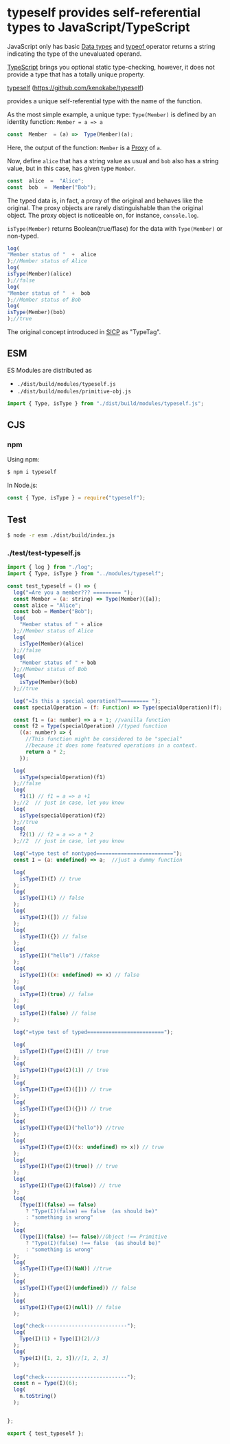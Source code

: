 
# typeself provides self-referential types to JavaScript/TypeScript

JavaScript only has basic [Data types](https://developer.mozilla.org/en-US/docs/Web/JavaScript/Guide/Grammar_and_types#Data_structures_and_types) and [typeof ](https://developer.mozilla.org/en-US/docs/Web/JavaScript/Reference/Operators/typeof)operator returns a string indicating the type of the unevaluated operand.

[TypeScript](http://www.typescriptlang.org/) brings you optional static type-checking, however, it does not provide a type that has a totally unique property.

[typeself](https://www.npmjs.com/package/typeself) (https://github.com/kenokabe/typeself)

provides a unique self-referential type with the name of the function.

As the most simple example, a unique type: `Type(Member)` is defined by an identity function: `Member = a => a`

```js
const  Member  = (a) =>  Type(Member)(a);
```

Here, the output of the function: `Member` is a [Proxy](https://developer.mozilla.org/en-US/docs/Web/JavaScript/Reference/Global_Objects/Proxy)  of `a`.

Now, define `alice` that has a string value as usual and `bob` also has a string value, but in this case, has given type `Member`.

```js
const  alice  =  "Alice";
const  bob  =  Member("Bob");
```
The typed data is, in fact, a proxy of the original and behaves like the original. The proxy objects are rarely distinguishable than the original object. The proxy object is noticeable on, for instance, `console.log`.

`isType(Member)` returns Boolean(true/flase) for the data with `Type(Member)`
 or non-typed.
 
```js
log(
"Member status of "  +  alice
);//Member status of Alice
log(
isType(Member)(alice)
);//false
log(
"Member status of "  +  bob
);//Member status of Bob
log(
isType(Member)(bob)
);//true
```

The original concept introduced in [SICP](http://mitpress.mit.edu/sites/default/files/sicp/index.html) as "TypeTag".
 
 ## ESM

ES Modules are distributed as

- `./dist/build/modules/typeself.js`
- `./dist/build/modules/primitive-obj.js`

```js
import { Type, isType } from "./dist/build/modules/typeself.js";
```

## CJS

### npm

Using npm:

```sh
$ npm i typeself
```

In Node.js:

```js
const { Type, isType } = require("typeself");
```

## Test

```sh
$ node -r esm ./dist/build/index.js
```

### ./test/test-typeself.js


```js
import { log } from "./log";
import { Type, isType } from "../modules/typeself";

const test_typeself = () => {
  log("=Are you a member??? ========= ");
  const Member = (a: string) => Type(Member)([a]);
  const alice = "Alice";
  const bob = Member("Bob");
  log(
    "Member status of " + alice
  );//Member status of Alice
  log(
    isType(Member)(alice)
  );//false
  log(
    "Member status of " + bob
  );//Member status of Bob
  log(
    isType(Member)(bob)
  );//true

  log("=Is this a special operation??========= ");
  const specialOperation = (f: Function) => Type(specialOperation)(f);

  const f1 = (a: number) => a + 1; //vanilla function
  const f2 = Type(specialOperation) //typed function
    ((a: number) => {
      //This function might be considered to be "special" 
      //because it does some featured operations in a context.
      return a * 2;
    });

  log(
    isType(specialOperation)(f1)
  );//false
  log(
    f1(1) // f1 = a => a +1
  );//2  // just in case, let you know
  log(
    isType(specialOperation)(f2)
  );//true
  log(
    f2(1) // f2 = a => a * 2
  );//2  // just in case, let you know

  log("=type test of nontyped=========================");
  const I = (a: undefined) => a;  //just a dummy function

  log(
    isType(I)(I) // true
  );
  log(
    isType(I)(1) // false
  );
  log(
    isType(I)([]) // false
  );
  log(
    isType(I)({}) // false
  );
  log(
    isType(I)("hello") //fakse
  );
  log(
    isType(I)((x: undefined) => x) // false
  );
  log(
    isType(I)(true) // false
  );
  log(
    isType(I)(false) // false
  );

  log("=type test of typed=========================");

  log(
    isType(I)(Type(I)(I)) // true
  );
  log(
    isType(I)(Type(I)(1)) // true
  );
  log(
    isType(I)(Type(I)([])) // true
  );
  log(
    isType(I)(Type(I)({})) // true
  );
  log(
    isType(I)(Type(I)("hello")) //true
  );
  log(
    isType(I)(Type(I)((x: undefined) => x)) // true
  );
  log(
    isType(I)(Type(I)(true)) // true
  );
  log(
    isType(I)(Type(I)(false)) // true
  );
  log(
    (Type(I)(false) == false)
      ? "Type(I)(false) == false  (as should be)"
      : "something is wrong"
  );
  log(
    (Type(I)(false) !== false)//Object !== Primitive
      ? "Type(I)(false) !== false  (as should be)"
      : "something is wrong"
  );
  log(
    isType(I)(Type(I)(NaN)) //true
  );
  log(
    isType(I)(Type(I)(undefined)) // false
  );
  log(
    isType(I)(Type(I)(null)) // false
  );

  log("check---------------------------");
  log(
    Type(I)(1) + Type(I)(2)//3
  );
  log(
    Type(I)([1, 2, 3])//[1, 2, 3]
  );

  log("check---------------------------");
  const n = Type(I)(6);
  log(
    n.toString()
  );


};

export { test_typeself };
```